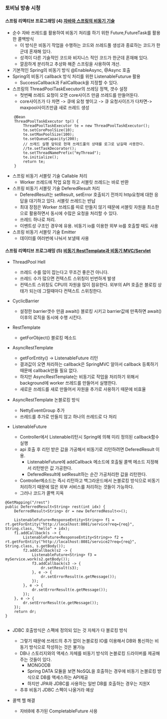 ### 토비님 방송 시청

#### 스프링 리액티브 프로그래밍 (4) [자바와 스프링의 비동기 기술](https://www.youtube.com/watch?v=aSTuQiPB4Ns&t=4916s)
- 순수 자바 쓰레드를 활용하여 비동기 처리를 하기 위한 Future,FutureTask를 활용한 콜백방식
    - 이 방식은 비동기 작업을 수행하는 코드와 쓰레드풀 생성과 종료하는 코드가 한군데 혼재해 있다.
    - 성격이 다른 기술적인 코드와 비지니스 적인 코드가 한군데 혼재해 있다.
    - 깔끔하게 분리하고 추상화 해준 스프링을 사용하여 개선.
- 기본적인 Spring의 비동기 방식 @EnableAsync, @Async 호출
- Spring의 비동기 callback 방식 처리를 위한 ListenableFuturue 활용
    - SuccessCallback과 FailCallback을 지정할 수 있다.
- 스프링의 ThreadPoolTaskExecutor의 쓰레딩 정책, 갯수 설정
    - 첫번째 쓰레드 요청이 오면 core사이즈 만큼 쓰레드를 만들어둔다.
    - core사이즈가 다 차면 -> 큐에 요청 쌓이고 -> 큐 요청사이즈가 다차면-> maxpool사이즈만큼 새로 쓰레드 생성
    
```
    @Bean
    ThreadPoolTaskExecutor tp() {
        ThreadPoolTaskExecutor te = new ThreadPoolTaskExecutor();
        te.setCorePoolSize(10);
        te.setMaxPoolSize(100);
        te.setQueueCapacity(200);
        // 쓰레드 실행 앞뒤로 현재 쓰레드풀의 상태를 로그로 남길때 사용한다.
        //te.setTaskDecorator();
        te.setThreadNamePrefix("myThread");
        te.initialize();
        return te;
    }
```

- 스프링 비동기 서블릿 기술 Callable 처리 
    - Worker 쓰레드에 작업 요청 하고 서블릿 쓰레드는 바로 반환
- 스프링 비동기 서블릿 기술 DeferedResult 처리 
    - DeferedResult는 setResult, setError 호출되기 전까지 http요청에 대한 응답을 대기하고 있다. 서블릿 쓰레드는 반납
    - 최대 장점은 Worker 쓰레드를 따로 만들지 않기 때문에 서블릿 자원을 최소한으로 활용하면서 동시에 수많은 요청을 처리할 수 있다.
    - 쓰레드 하나로 처리.
    - 이벤트성 구조인 경우에 유용. 비동기 io를 이용한 외부 io를 호출할 때도 사용
- 스프링 비동기 서블릿 기술 Emitter
    - 데이터를 여러번에 나눠서 보낼때 사용

#### 스프링 리액티브 프로그래밍 (5) [비동기 RestTemplate과 비동기 MVC/Servlet](https://www.youtube.com/watch?v=ExUfZkh7Puk)
- ThreadPool Hell
    - 쓰레드 수를 많이 잡는다고 무조건 좋은건 아니다.
    - 쓰레드 수가 많으면 컨텍스트 스위칭이 빈번하게 발생
    - 컨텍스트 스위칭도 CPU의 자원을 많이 점유한다. 외부의 API 호출은 블로킹 상태가 되는데 그럴때마다 컨텍스트 스위칭한다.
    
- CyclicBarrier
    - 설정한 barrier갯수 만큼 await() 블로킹 시키고 barrier값에 만족하면 await() 이후의 로직을 동시에 수행 시킨다.

- RestTemplate
    - getForObject() 블로킹 메소드
    
- AsyncRestTemplate
    - getForEntity() -> ListenableFuture 리턴
    - 결과값이 오면 처리하는 callback은 SpringMVC 알아서 callback 등록하기 때문에 callback만들 필요 없다.
    - 하지만 AsyncRestTemplate는 비동기로 작업을 처리하기 위해서 background에 worker 쓰레드를 만들어서 실행한다.
    - 새로운 쓰레드를 새로 만들어서 자원을 추가로 사용하기 때문에 비효율

- AsyncRestTemplate 논블로킹 방식
    - NettyEventGroup 추가
    - 쓰레드를 추가로 만들지 않고 하나의 쓰레드로 다 처리

- ListenableFuture
    - Controller에서 Listenable리턴시 Spring에 의해 미리 정의된 callback함수 실행
    - api 호출 후 리턴 받은 값을 가공해서 비동기로 리턴하려면 DeferedResult 이용.
        - ListenableFuture에 addCallback 메소드에 호출될 콜백 메소드 지정해서 리턴받은 값 가공한다.
        - DeferedResult에 setResult하는 순간 가공처리한 값을 리턴한다.
    - Controller메소드는 즉시 리턴하고 백그라운드에서 논블로킹 방식으로 비동기 처리하기 때문에 많은 외부 서비스를 처리하는 것들이 가능하다.
    - 그러나 코드가 콜백 지옥
```
@GetMapping("/rest")
public DeferredResult<String> rest(int idx) {
    DeferredResult<String> dr = new DeferredResult<>();

    ListenableFuture<ResponseEntity<String>> f1 = rt.getForEntity("http://localhost:8081/service?req={req}", String.class, "hello" + idx);
    f1.addCallback(s -> {
        ListenableFuture<ResponseEntity<String>> f2 = rt.getForEntity("http://localhost:8081/service2?req={req}", String.class, s.getBody());
        f2.addCallback(s2 -> {
            ListenableFuture<String> f3 = myService.work(s2.getBody());
            f3.addCallback(s3 -> {
                dr.setResult(s3);
            }, e -> {
                dr.setErrorResult(e.getMessage());
            });
        }, e -> {
            dr.setErrorResult(e.getMessage());
        });
    }, e -> {
        dr.setErrorResult(e.getMessage());
    });
    return dr;
}  
    
```

- JDBC 호출방식은 스펙에 정의되 있는 것 자체가 다 블로킹 방식
    - 그렇기 때문에 쓰레드의 추가 없이 논블로킹 IO를 이용해서 DB와 통신하는 비동기 방식으로 작성하는 것은 불가능
    - DB나 스토리지와의 액세스 자체를 비동기 방식의 논블로킹 드라이버를 제공해주는 것들이 있다.
        - MONGODB
        - Spring DATA 모듈을 보면 NoSQL을 호출하는 경우에 비동기 논블로킹 방식으로 DB를 액세스하는 API제공
        - 하지만 JPA와 JDBC를 사용하는 일반 DB를 호출하는 경우는 지원X
    - 추후 비동기 JDBC 스펙이 나올거라 예상

- 콜백 헬 해결
    - 자바8에 추가된 CompletableFuture 사용